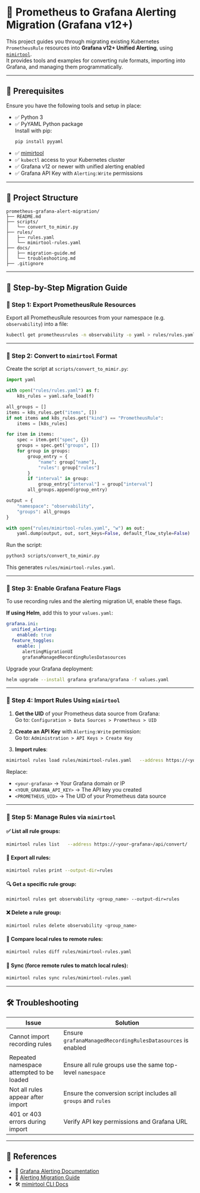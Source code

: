 # 📡 Prometheus to Grafana Alerting Migration (Grafana v12+)

This project guides you through migrating existing Kubernetes `PrometheusRule` resources into **Grafana v12+ Unified Alerting**, using [`mimirtool`](https://grafana.com/docs/mimir/latest/operators-guide/mimirtool/).  
It provides tools and examples for converting rule formats, importing into Grafana, and managing them programmatically.

---

## 🧰 Prerequisites

Ensure you have the following tools and setup in place:

- ✅ Python 3
- ✅ PyYAML Python package  
  Install with pip:
  ```bash
  pip install pyyaml
  ```
- ✅ [mimirtool](https://grafana.com/docs/mimir/latest/operators-guide/mimirtool/)
- ✅ `kubectl` access to your Kubernetes cluster
- ✅ Grafana v12 or newer with unified alerting enabled
- ✅ Grafana API Key with `Alerting:Write` permissions

---

## 📁 Project Structure

```
prometheus-grafana-alert-migration/
├── README.md
├── scripts/
│   └── convert_to_mimir.py
├── rules/
│   ├── rules.yaml
│   └── mimirtool-rules.yaml
├── docs/
│   ├── migration-guide.md
│   └── troubleshooting.md
├── .gitignore
```

---

## 🧭 Step-by-Step Migration Guide

### 🔹 Step 1: Export PrometheusRule Resources

Export all PrometheusRule resources from your namespace (e.g. `observability`) into a file:

```bash
kubectl get prometheusrules -n observability -o yaml > rules/rules.yaml
```

---

### 🔹 Step 2: Convert to `mimirtool` Format

Create the script at `scripts/convert_to_mimir.py`:

```python
import yaml

with open("rules/rules.yaml") as f:
    k8s_rules = yaml.safe_load(f)

all_groups = []
items = k8s_rules.get("items", [])
if not items and k8s_rules.get("kind") == "PrometheusRule":
    items = [k8s_rules]

for item in items:
    spec = item.get("spec", {})
    groups = spec.get("groups", [])
    for group in groups:
        group_entry = {
            "name": group["name"],
            "rules": group["rules"]
        }
        if "interval" in group:
            group_entry["interval"] = group["interval"]
        all_groups.append(group_entry)

output = {
    "namespace": "observability",
    "groups": all_groups
}

with open("rules/mimirtool-rules.yaml", "w") as out:
    yaml.dump(output, out, sort_keys=False, default_flow_style=False)
```

Run the script:

```bash
python3 scripts/convert_to_mimir.py
```

This generates `rules/mimirtool-rules.yaml`.

---

### 🔹 Step 3: Enable Grafana Feature Flags

To use recording rules and the alerting migration UI, enable these flags.

**If using Helm**, add this to your `values.yaml`:

```yaml
grafana.ini:
  unified_alerting:
    enabled: true
  feature_toggles:
    enable: |
      alertingMigrationUI
      grafanaManagedRecordingRulesDatasources
```

Upgrade your Grafana deployment:

```bash
helm upgrade --install grafana grafana/grafana -f values.yaml
```

---

### 🔹 Step 4: Import Rules Using `mimirtool`

1. **Get the UID** of your Prometheus data source from Grafana:  
   Go to: `Configuration > Data Sources > Prometheus > UID`

2. **Create an API Key** with `Alerting:Write` permission:  
   Go to: `Administration > API Keys > Create Key`

3. **Import rules**:

```bash
mimirtool rules load rules/mimirtool-rules.yaml   --address https://<your-grafana>/api/convert/   --id 1   --extra-headers "Authorization=Bearer <YOUR_GRAFANA_API_KEY>"   --extra-headers "X-Grafana-Alerting-Datasource-UID=<PROMETHEUS_UID>"
```

Replace:

- `<your-grafana>` → Your Grafana domain or IP
- `<YOUR_GRAFANA_API_KEY>` → The API key you created
- `<PROMETHEUS_UID>` → The UID of your Prometheus data source

---

### 🔹 Step 5: Manage Rules via `mimirtool`

#### ✅ List all rule groups:

```bash
mimirtool rules list   --address https://<your-grafana>/api/convert/   --id 1   --extra-headers "Authorization=Bearer <YOUR_GRAFANA_API_KEY>"
```

#### 💾 Export all rules:

```bash
mimirtool rules print --output-dir=rules
```

#### 🔍 Get a specific rule group:

```bash
mimirtool rules get observability <group_name> --output-dir=rules
```

#### ❌ Delete a rule group:

```bash
mimirtool rules delete observability <group_name>
```

#### 🔄 Compare local rules to remote rules:

```bash
mimirtool rules diff rules/mimirtool-rules.yaml
```

#### 🔁 Sync (force remote rules to match local rules):

```bash
mimirtool rules sync rules/mimirtool-rules.yaml
```

---

## 🛠️ Troubleshooting

| Issue                                     | Solution                                                                 |
|------------------------------------------|--------------------------------------------------------------------------|
| Cannot import recording rules            | Ensure `grafanaManagedRecordingRulesDatasources` is enabled              |
| Repeated namespace attempted to be loaded| Ensure all rule groups use the same top-level `namespace`               |
| Not all rules appear after import        | Ensure the conversion script includes all `groups` and `rules`          |
| 401 or 403 errors during import          | Verify API key permissions and Grafana URL                              |

---

## 🔗 References

- 📘 [Grafana Alerting Documentation](https://grafana.com/docs/grafana/latest/alerting/)
- 📙 [Alerting Migration Guide](https://grafana.com/docs/grafana/latest/alerting/alerting-rules/alerting-migration/)
- 🛠️ [mimirtool CLI Docs](https://grafana.com/docs/mimir/latest/operators-guide/mimirtool/)
